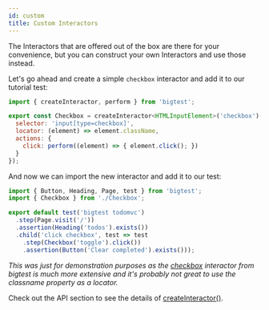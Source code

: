 ```yaml
---
id: custom
title: Custom Interactors
---
```


The Interactors that are offered out of the box are there for your convenience, but you can construct your own Interactors and use those instead.

Let's go ahead and create a simple `checkbox` interactor and add it to our tutorial test:
```js
import { createInteractor, perform } from 'bigtest';

export const Checkbox = createInteractor<HTMLInputElement>('checkbox')({
  selector: 'input[type=checkbox]',
  locator: (element) => element.className,
  actions: {
    click: perform((element) => { element.click(); })
  }
});
```

And now we can import the new interactor and add it to our test:
```js
import { Button, Heading, Page, test } from 'bigtest';
import { Checkbox } from './Checkbox';

export default test('bigtest todomvc')
  .step(Page.visit('/'))
  .assertion(Heading('todos').exists())
  .child('click checkbox', test => test
    .step(Checkbox('toggle').click())
    .assertion(Button('Clear completed').exists()));
```

_This was just for demonstration purposes as the [checkbox](/) interactor from bigtest is much more extensive and it's probably not great to use the classname property as a locator._

Check out the API section to see the details of [createInteractor()](/).
